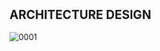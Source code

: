 ## ARCHITECTURE DESIGN

![0001](https://user-images.githubusercontent.com/101176652/161147956-f60752ec-aae0-4d54-8a08-f6f47150a10b.jpg)

